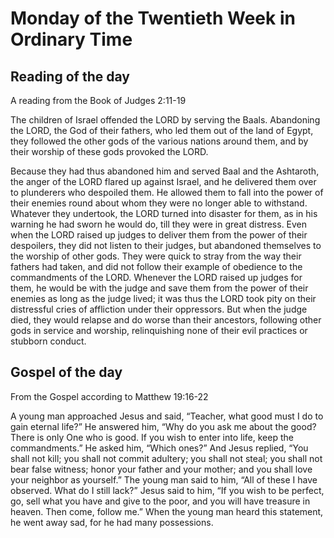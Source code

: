 # Monday of the Twentieth Week in Ordinary Time

## Reading of the day

A reading from the Book of Judges
2:11-19

The children of Israel offended the LORD by serving the Baals.
Abandoning the LORD, the God of their fathers,
who led them out of the land of Egypt,
they followed the other gods of the various nations around them,
and by their worship of these gods provoked the LORD.

Because they had thus abandoned him and served Baal and the Ashtaroth,
the anger of the LORD flared up against Israel,
and he delivered them over to plunderers who despoiled them.
He allowed them to fall into the power of their enemies round about
whom they were no longer able to withstand.
Whatever they undertook, the LORD turned into disaster for them,
as in his warning he had sworn he would do,
till they were in great distress.
Even when the LORD raised up judges to deliver them
from the power of their despoilers,
they did not listen to their judges,
but abandoned themselves to the worship of other gods.
They were quick to stray from the way their fathers had taken,
and did not follow their example of obedience
to the commandments of the LORD.
Whenever the LORD raised up judges for them, he would be with the judge
and save them from the power of their enemies
as long as the judge lived;
it was thus the LORD took pity on their distressful cries
of affliction under their oppressors.
But when the judge died,
they would relapse and do worse than their ancestors,
following other gods in service and worship,
relinquishing none of their evil practices or stubborn conduct.

## Gospel of the day

From the Gospel according to Matthew
19:16-22

A young man approached Jesus and said,
“Teacher, what good must I do to gain eternal life?”
He answered him, “Why do you ask me about the good?
There is only One who is good.
If you wish to enter into life, keep the commandments.”
He asked him, “Which ones?”
And Jesus replied, “You shall not kill;
you shall not commit adultery;
you shall not steal;
you shall not bear false witness;
honor your father and your mother;
and you shall love your neighbor as yourself.”
The young man said to him,
“All of these I have observed. What do I still lack?”
Jesus said to him, “If you wish to be perfect, go,
sell what you have and give to the poor,
and you will have treasure in heaven.
Then come, follow me.”
When the young man heard this statement, he went away sad,
for he had many possessions.

